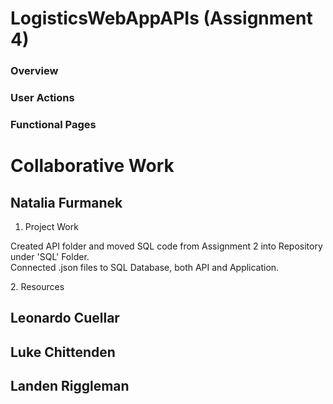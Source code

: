 # LogisticsWebAppAPIs (Assignment 4)
### Overview
### User Actions
### Functional Pages

# Collaborative Work
## Natalia Furmanek 
1. Project Work
<p> Created API folder and moved SQL code from Assignment 2 into Repository under 'SQL' Folder.
<br> Connected .json files to SQL Database, both API and Application. </p>
2. Resources


## Leonardo Cuellar


## Luke Chittenden


## Landen Riggleman

